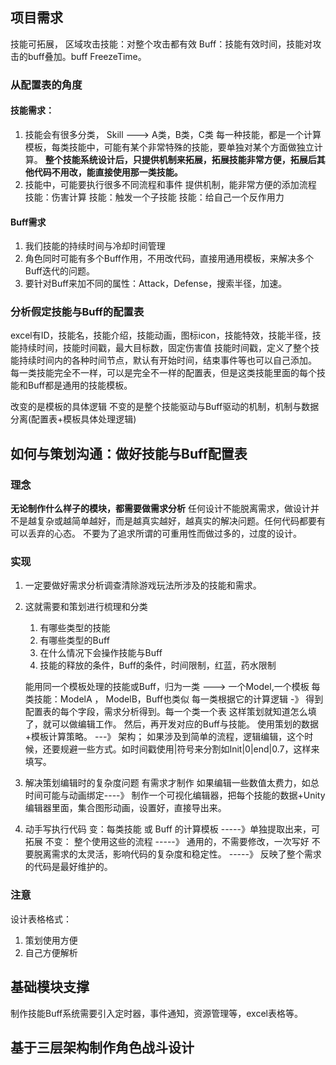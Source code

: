 ## 项目需求
技能可拓展，
区域攻击技能：对整个攻击都有效
Buff：技能有效时间，技能对攻击的buff叠加。buff FreezeTime。
### 从配置表的角度
#### 技能需求：  
1. 技能会有很多分类，
   Skill ---> A类，B类，C类
   每一种技能，都是一个计算模板，每类技能中，可能有某个非常特殊的技能，要单独对某个方面做独立计算。
   **整个技能系统设计后，只提供机制来拓展，拓展技能非常方便，拓展后其他代码不用改，能直接使用那一类技能。**
2. 技能中，可能要执行很多不同流程和事件
    提供机制，能非常方便的添加流程
    技能：伤害计算
    技能：触发一个子技能
    技能：给自己一个反作用力
#### Buff需求
1. 我们技能的持续时间与冷却时间管理
2. 角色同时可能有多个Buff作用，不用改代码，直接用通用模板，来解决多个Buff迭代的问题。
3. 要针对Buff来加不同的属性：Attack，Defense，搜索半径，加速。

### 分析假定技能与Buff的配置表
excel有ID，技能名，技能介绍，技能动画，图标icon，技能特效，技能半径，技能持续时间，技能时间戳，最大目标数，固定伤害值
技能时间戳，定义了整个技能持续时间内的各种时间节点，默认有开始时间，结束事件等也可以自己添加。
每一类技能完全不一样，可以是完全不一样的配置表，但是这类技能里面的每个技能和Buff都是通用的技能模板。

改变的是模板的具体逻辑
不变的是整个技能驱动与Buff驱动的机制，机制与数据分离(配置表+模板具体处理逻辑)

## 如何与策划沟通：做好技能与Buff配置表
### 理念
**无论制作什么样子的模块，都需要做需求分析**
任何设计不能脱离需求，做设计并不是越复杂或越简单越好，而是越真实越好，越真实的解决问题。任何代码都要有可以丢弃的心态。
不要为了追求所谓的可重用性而做过多的，过度的设计。
### 实现
1. 一定要做好需求分析调查清除游戏玩法所涉及的技能和需求。
2. 这就需要和策划进行梳理和分类
   1. 有哪些类型的技能
   2. 有哪些类型的Buff
   3. 在什么情况下会操作技能与Buff
   4. 技能的释放的条件，Buff的条件，时间限制，红蓝，药水限制

    能用同一个模板处理的技能或Buff，归为一类 ---> 一个Model,一个模板
    每类技能：ModelA ， ModelB，Buff也类似
    每一类根据它的计算逻辑 -》 得到配置表的每个字段，需求分析得到。每一个类一个表
    这样策划就知道怎么填了，就可以做编辑工作。 然后，再开发对应的Buff与技能。
    使用策划的数据+模板计算策略。 ---》 架构；
    如果涉及到简单的流程，逻辑编辑，这个时候，还要规避一些方式。如时间戳使用|符号来分割如Init|0|end|0.7，这样来填写。
3. 解决策划编辑时的复杂度问题
   有需求才制作
   如果编辑一些数值太费力，如总时间可能与动画绑定----》 制作一个可视化编辑器，把每个技能的数据+Unity编辑器里面，集合图形动画，设置好，直接导出来。
4. 动手写执行代码
   变：每类技能 或 Buff 的计算模板  -----》单独提取出来，可拓展
   不变： 整个使用这些的流程  -----》 通用的，不需要修改，一次写好 
不要脱离需求的太灵活，影响代码的复杂度和稳定性。 -----》 反映了整个需求的代码是最好维护的。
### 注意
设计表格格式：
1. 策划使用方便
2. 自己方便解析

## 基础模块支撑
制作技能Buff系统需要引入定时器，事件通知，资源管理等，excel表格等。

## 基于三层架构制作角色战斗设计

